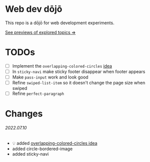 # Web dev dōjō

This repo is a dōjō for web development experiments.

[See previews of explored topics &#8658;](https://dom-void.github.io/dojo-web-dev/)

# TODOs
- [ ] Implement the `overlapping-colored-circles` [idea](./explorations/overlapping-colored-circles/idea.md)
- [ ] In `sticky-navi` make sticky footer disappear when footer appears
- [ ] Make `pass-input` work and look good
- [ ] Refine `swiped-list-item` so it doesn't change the page size when swiped
- [ ] Refine `perfect-paragraph`

# Changes

###### 2022.07.10
- 💡 added [overlapping-colored-circles idea](./explorations/overlapping-colored-circles/idea.md)
- added circle-bordered-image
- added sticky-navi